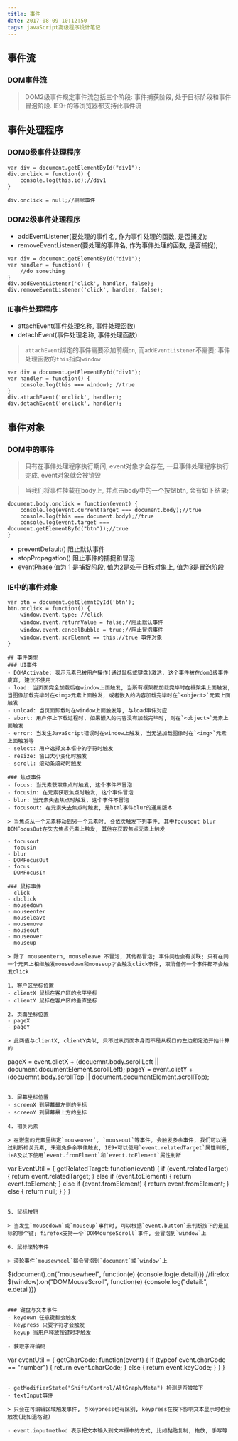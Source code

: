 ```yaml
---
title: 事件
date: 2017-08-09 10:12:50
tags: javaScript高级程序设计笔记
---
```

## 事件流
### DOM事件流
> DOM2级事件规定事件流包括三个阶段: 事件捕获阶段, 处于目标阶段和事件冒泡阶段. IE9+的等浏览器都支持此事件流

## 事件处理程序
### DOM0级事件处理程序

```
var div = document.getElementById("div1");
div.onclick = function() {
	console.log(this.id);//div1
}

div.onclick = null;//删除事件
```

### DOM2级事件处理程序
- addEventListener(要处理的事件名, 作为事件处理的函数, 是否捕捉);
- removeEventListener(要处理的事件名, 作为事件处理的函数, 是否捕捉);

```
var div = document.getElementById("div1"); 
var handler = function() {
	//do something
}
div.addEventListener('click', handler, false);
div.removeEventListener('click', handler, false);
```

### IE事件处理程序
- attachEvent(事件处理名称, 事件处理函数)
- detachEvent(事件处理名称, 事件处理函数)

> `attachEvent`绑定的事件需要添加前缀`on`, 而`addEventListener`不需要; 事件处理函数的`this`指向`window`

```
var div = document.getElementById("div1"); 
var handler = function() {
	console.log(this === window); //true
}
div.attachEvent('onclick', handler);
div.detachEvent('onclick', handler);
```
## 事件对象
### DOM中的事件

> 只有在事件处理程序执行期间, event对象才会存在, 一旦事件处理程序执行完成, event对象就会被销毁

> 当我们将事件挂载在body上, 并点击body中的一个按钮btn, 会有如下结果;

```
document.body.onclick = function(event) {
	console.log(event.currentTarget === document.body);//true
	console.log(this === document.body);//true
	console.log(event.target === document.getElementById("btn"));//true
}
```

- preventDefault() 阻止默认事件
- stopPropagation() 阻止事件的捕捉和冒泡
- eventPhase 值为 1 是捕捉阶段, 值为2是处于目标对象上, 值为3是冒泡阶段

### IE中的事件对象

```
var btn = document.getElemntById('btn');
btn.onclick = function() {
	window.event.type; //click
	window.event.returnValue = false;//阻止默认事件
	window.event.cancelBubble = true;//阻止冒泡事件
	window.event.scrElemnt == this;//true 事件对象
}

## 事件类型
### UI事件
- DOMActivate: 表示元素已被用户操作(通过鼠标或键盘)激活. 这个事件被在dom3级事件废弃, 建议不使用
- load: 当页面完全加载后在window上面触发, 当所有框架都加载完毕时在框架集上面触发, 当图像加载完毕时在<img>元素上面触发, 或者嵌入的内容加载完毕时在`<object>`元素上面触发
- unload: 当页面卸载时在window上面触发等, 与load事件对应
- abort: 用户停止下载过程时, 如果嵌入的内容没有加载完毕时, 则在`<object>`元素上面触发
- error: 当发生JavaScript错误时在window上触发, 当无法加载图像时在`<img>`元素上面触发等
- select: 用户选择文本框中的字符时触发
- resize: 窗口大小变化时触发
- scroll: 滚动条滚动时触发

### 焦点事件
- focus: 当元素获取焦点时触发, 这个事件不冒泡
- focusin: 在元素获取焦点时触发, 这个事件冒泡
- blur: 当元素失去焦点时触发, 这个事件不冒泡
- focusout: 在元素失去焦点时触发, 是html事件blur的通用版本

> 当焦点从一个元素移动到另一个元素时, 会依次触发下列事件, 其中focusout blur DOMFocusOut在失去焦点元素上触发, 其他在获取焦点元素上触发

- focusout 
- focusin
- blur
- DOMFocusOut
- focus
- DOMFocusIn

### 鼠标事件
- click
- dbclick
- mousedown
- mouseenter
- mouseleave
- mousemove
- mouseout
- mouseover
- mouseup

> 除了 mouseenterh, mouseleave 不冒泡, 其他都冒泡; 事件间也会有关联; 只有在同一个元素上相继触发mousedown和mouseup才会触发click事件, 取消任何一个事件都不会触发click

1. 客户区坐标位置
- clientX 鼠标在客户区的水平坐标
- clientY 鼠标在客户区的垂直坐标

2. 页面坐标位置
- pageX 
- pageY

> 此两值与clientX, clientY类似, 只不过从页面本身而不是从视口的左边和定边开始计算的

```
pageX = event.clietX + (docuemnt.body.scrollLeft || document.documentElement.scrollLeft);
pageY = event.clietY + (docuemnt.body.scrollTop || document.documentElement.scrollTop);
```

3. 屏幕坐标位置
- screenX 到屏幕最左侧的坐标
- screenY 到屏幕最上方的坐标

4. 相关元素
 
> 在嵌套的元素里绑定`mouseover`, `mouseout`等事件, 会触发多余事件, 我们可以通过判断相关元素, 来避免多余事件触发, IE9+可以使用`event.relatedTarget`属性判断, ie8及以下使用`event.fromElment`和`event.toElement`属性判断 

```
var EventUtil = {
	getRelatedTarget: function(event) {
		if (event.relatedTarget) {
			return event.relatedTarget;
		} else if (event.toElement) {
			return event.toElement;
		} else if (event.fromElement) {
			return event.fromElement;
		} else {
			return null;
		}
	}
}
```

5. 鼠标按钮

> 当发生`mousedown`或`mouseup`事件时, 可以根据`event.button`来判断按下的是鼠标的哪个键; firefox支持一个`DOMMourseScroll`事件, 会冒泡到`window`上

6. 鼠标滚轮事件

> 滚轮事件`mousewheel`都会冒泡到`document`或`window`上

```
$(document).on("mousewheel", function(e) {console.log(e.detail)})
//firefox
$(window).on("DOMMouseScroll", function(e) {console.log("detail:", e.detail)})
```

### 键盘与文本事件
- keydown 任意键都会触发
- keypress 只要字符才会触发
- keyup 当用户释放按键时才触发

- 获取字符编码

```
var eventUtil = {
	getCharCode: function(event) {
		if (typeof event.charCode == "number") {
			return event.charCode;
		} else {
			return event.keyCode;
		}
	}
}
```

- getModifierState("Shift/Control/AltGraph/Meta") 检测是否被按下
- textInput事件

> 只会在可编辑区域触发事件, 与keypress也有区别, keypress在按下影响文本显示时也会触发(比如退格键)

- event.inputmethod 表示把文本输入到文本框中的方式, 比如黏贴复制, 拖放, 手写等